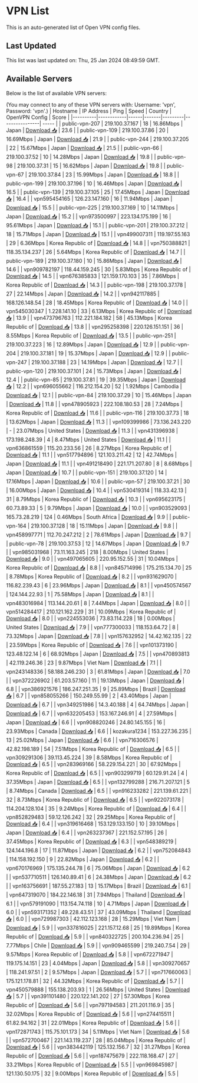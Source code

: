 # VPN List

This is an auto-generated list of Open VPN config files.

## Last Updated

This list was last updated on: Thu, 25 Jan 2024 08:49:59 GMT.

## Available Servers

Below is the list of available VPN servers:

(You may connect to any of these VPN servers with: Username: 'vpn', Password: 'vpn'.)
| Hostname | IP Address | Ping | Speed | Country | OpenVPN Config | Score |
|----------|------------|------|-------|---------|----------------| ----- |
| public-vpn-207 | 219.100.37.167 | 18 | 16.86Mbps | Japan | [Download 📥](./configs/server_0_JP.ovpn) | 23.6 |
| public-vpn-109 | 219.100.37.86 | 20 | 16.69Mbps | Japan | [Download 📥](./configs/server_1_JP.ovpn) | 21.9 |
| public-vpn-244 | 219.100.37.205 | 22 | 15.67Mbps | Japan | [Download 📥](./configs/server_2_JP.ovpn) | 21.5 |
| public-vpn-66 | 219.100.37.52 | 10 | 14.28Mbps | Japan | [Download 📥](./configs/server_3_JP.ovpn) | 19.8 |
| public-vpn-98 | 219.100.37.31 | 15 | 16.62Mbps | Japan | [Download 📥](./configs/server_4_JP.ovpn) | 19.8 |
| public-vpn-67 | 219.100.37.84 | 23 | 15.99Mbps | Japan | [Download 📥](./configs/server_5_JP.ovpn) | 18.8 |
| public-vpn-199 | 219.100.37.196 | 10 | 16.46Mbps | Japan | [Download 📥](./configs/server_6_JP.ovpn) | 16.5 |
| public-vpn-139 | 219.100.37.105 | 25 | 17.45Mbps | Japan | [Download 📥](./configs/server_7_JP.ovpn) | 16.4 |
| vpn595454165 | 126.23.147.160 | 16 | 11.94Mbps | Japan | [Download 📥](./configs/server_8_JP.ovpn) | 15.5 |
| public-vpn-225 | 219.100.37.169 | 10 | 14.11Mbps | Japan | [Download 📥](./configs/server_9_JP.ovpn) | 15.2 |
| vpn973500997 | 223.134.175.199 | 16 | 95.61Mbps | Japan | [Download 📥](./configs/server_10_JP.ovpn) | 15.1 |
| public-vpn-201 | 219.100.37.212 | 18 | 15.71Mbps | Japan | [Download 📥](./configs/server_11_JP.ovpn) | 15.1 |
| vpn499007311 | 119.197.55.163 | 29 | 6.36Mbps | Korea Republic of | [Download 📥](./configs/server_12_KR.ovpn) | 14.8 |
| vpn750388821 | 118.35.134.237 | 26 | 5.64Mbps | Korea Republic of | [Download 📥](./configs/server_13_KR.ovpn) | 14.7 |
| public-vpn-189 | 219.100.37.180 | 10 | 15.86Mbps | Japan | [Download 📥](./configs/server_14_JP.ovpn) | 14.6 |
| vpn909782197 | 118.44.159.245 | 30 | 5.83Mbps | Korea Republic of | [Download 📥](./configs/server_15_KR.ovpn) | 14.5 |
| vpn676385833 | 121.159.170.103 | 35 | 7.86Mbps | Korea Republic of | [Download 📥](./configs/server_16_KR.ovpn) | 14.3 |
| public-vpn-198 | 219.100.37.178 | 27 | 22.14Mbps | Japan | [Download 📥](./configs/server_17_JP.ovpn) | 14.2 |
| vpn942117885 | 168.126.148.54 | 28 | 18.45Mbps | Korea Republic of | [Download 📥](./configs/server_18_KR.ovpn) | 14.0 |
| vpn545030347 | 1.228.141.10 | 33 | 6.13Mbps | Korea Republic of | [Download 📥](./configs/server_19_KR.ovpn) | 13.9 |
| vpn473796763 | 112.221.184.182 | 58 | 45.13Mbps | Korea Republic of | [Download 📥](./configs/server_20_KR.ovpn) | 13.8 |
| vpn295258398 | 220.126.151.151 | 36 | 8.55Mbps | Korea Republic of | [Download 📥](./configs/server_21_KR.ovpn) | 13.5 |
| public-vpn-251 | 219.100.37.223 | 16 | 12.89Mbps | Japan | [Download 📥](./configs/server_22_JP.ovpn) | 12.9 |
| public-vpn-204 | 219.100.37.181 | 19 | 15.37Mbps | Japan | [Download 📥](./configs/server_23_JP.ovpn) | 12.9 |
| public-vpn-247 | 219.100.37.188 | 23 | 14.19Mbps | Japan | [Download 📥](./configs/server_24_JP.ovpn) | 12.7 |
| public-vpn-120 | 219.100.37.101 | 24 | 15.73Mbps | Japan | [Download 📥](./configs/server_25_JP.ovpn) | 12.4 |
| public-vpn-85 | 219.100.37.81 | 19 | 39.35Mbps | Japan | [Download 📥](./configs/server_26_JP.ovpn) | 12.2 |
| vpn696055662 | 116.212.154.20 | 52 | 1.92Mbps | Cambodia | [Download 📥](./configs/server_27_KH.ovpn) | 12.1 |
| public-vpn-84 | 219.100.37.29 | 10 | 15.46Mbps | Japan | [Download 📥](./configs/server_28_JP.ovpn) | 11.8 |
| vpn478905923 | 222.108.180.53 | 28 | 7.24Mbps | Korea Republic of | [Download 📥](./configs/server_29_KR.ovpn) | 11.6 |
| public-vpn-116 | 219.100.37.73 | 18 | 13.62Mbps | Japan | [Download 📥](./configs/server_30_JP.ovpn) | 11.3 |
| vpn109399986 | 73.136.243.220 | - | 23.07Mbps | United States | [Download 📥](./configs/server_31_US.ovpn) | 11.3 |
| vpn431396938 | 173.198.248.39 | 4 | 8.47Mbps | United States | [Download 📥](./configs/server_32_US.ovpn) | 11.1 |
| vpn636861559 | 115.20.233.56 | 26 | 8.27Mbps | Korea Republic of | [Download 📥](./configs/server_33_KR.ovpn) | 11.1 |
| vpn517794896 | 121.103.211.42 | 12 | 42.74Mbps | Japan | [Download 📥](./configs/server_34_JP.ovpn) | 11.1 |
| vpn491218490 | 221.171.207.80 | 8 | 8.68Mbps | Japan | [Download 📥](./configs/server_35_JP.ovpn) | 10.7 |
| public-vpn-151 | 219.100.37.120 | 14 | 17.16Mbps | Japan | [Download 📥](./configs/server_36_JP.ovpn) | 10.6 |
| public-vpn-57 | 219.100.37.21 | 30 | 16.00Mbps | Japan | [Download 📥](./configs/server_37_JP.ovpn) | 10.4 |
| vpn530419314 | 118.33.42.13 | 31 | 8.79Mbps | Korea Republic of | [Download 📥](./configs/server_38_KR.ovpn) | 10.3 |
| vpn695623175 | 60.73.89.33 | 5 | 9.79Mbps | Japan | [Download 📥](./configs/server_39_JP.ovpn) | 10.0 |
| vpn903529093 | 165.73.28.219 | 124 | 0.46Mbps | South Africa | [Download 📥](./configs/server_40_ZA.ovpn) | 9.9 |
| public-vpn-164 | 219.100.37.128 | 18 | 15.11Mbps | Japan | [Download 📥](./configs/server_41_JP.ovpn) | 9.8 |
| vpn458997771 | 112.70.247.212 | 2 | 78.61Mbps | Japan | [Download 📥](./configs/server_42_JP.ovpn) | 9.7 |
| public-vpn-78 | 219.100.37.53 | 12 | 14.67Mbps | Japan | [Download 📥](./configs/server_43_JP.ovpn) | 9.7 |
| vpn985031968 | 73.11.163.245 | 218 | 8.00Mbps | United States | [Download 📥](./configs/server_44_US.ovpn) | 9.0 |
| vpn497065605 | 220.95.152.55 | 31 | 10.04Mbps | Korea Republic of | [Download 📥](./configs/server_45_KR.ovpn) | 8.8 |
| vpn845714996 | 175.215.134.70 | 25 | 8.78Mbps | Korea Republic of | [Download 📥](./configs/server_46_KR.ovpn) | 8.2 |
| vpn931629070 | 116.82.239.43 | 6 | 23.96Mbps | Japan | [Download 📥](./configs/server_47_JP.ovpn) | 8.1 |
| vpn450574567 | 124.144.22.93 | 1 | 75.58Mbps | Japan | [Download 📥](./configs/server_48_JP.ovpn) | 8.1 |
| vpn483016984 | 113.144.20.61 | 8 | 7.44Mbps | Japan | [Download 📥](./configs/server_49_JP.ovpn) | 8.0 |
| vpn514284417 | 210.121.162.229 | 31 | 10.09Mbps | Korea Republic of | [Download 📥](./configs/server_50_KR.ovpn) | 8.0 |
| vpn224553036 | 73.83.114.228 | 18 | 0.00Mbps | United States | [Download 📥](./configs/server_51_US.ovpn) | 7.9 |
| vpn777300033 | 118.153.64.72 | 8 | 73.32Mbps | Japan | [Download 📥](./configs/server_52_JP.ovpn) | 7.8 |
| vpn157632952 | 14.42.162.135 | 22 | 23.59Mbps | Korea Republic of | [Download 📥](./configs/server_53_KR.ovpn) | 7.6 |
| vpn101373190 | 123.48.122.14 | 6 | 68.92Mbps | Japan | [Download 📥](./configs/server_54_JP.ovpn) | 7.5 |
| vpn470893813 | 42.119.246.36 | 23 | 9.87Mbps | Viet Nam | [Download 📥](./configs/server_55_VN.ovpn) | 7.1 |
| vpn243148336 | 58.188.246.230 | 3 | 61.81Mbps | Japan | [Download 📥](./configs/server_56_JP.ovpn) | 7.0 |
| vpn372226902 | 61.203.57.160 | 11 | 19.13Mbps | Japan | [Download 📥](./configs/server_57_JP.ovpn) | 6.8 |
| vpn386921576 | 186.247.251.35 | 9 | 25.89Mbps | Brazil | [Download 📥](./configs/server_58_BR.ovpn) | 6.7 |
| vpn858055266 | 150.249.55.99 | 2 | 43.40Mbps | Japan | [Download 📥](./configs/server_59_JP.ovpn) | 6.7 |
| vpn349251986 | 14.3.40.188 | 4 | 64.74Mbps | Japan | [Download 📥](./configs/server_60_JP.ovpn) | 6.7 |
| vpn632205453 | 153.167.246.91 | 4 | 27.59Mbps | Japan | [Download 📥](./configs/server_61_JP.ovpn) | 6.6 |
| vpn908820246 | 24.80.145.155 | 16 | 23.93Mbps | Canada | [Download 📥](./configs/server_62_CA.ovpn) | 6.6 |
| kozakura1234 | 153.227.36.235 | 13 | 25.02Mbps | Japan | [Download 📥](./configs/server_63_JP.ovpn) | 6.6 |
| vpn716306576 | 42.82.198.189 | 54 | 7.51Mbps | Korea Republic of | [Download 📥](./configs/server_64_KR.ovpn) | 6.5 |
| vpn309291306 | 39.113.45.224 | 39 | 8.58Mbps | Korea Republic of | [Download 📥](./configs/server_65_KR.ovpn) | 6.5 |
| vpn283969166 | 58.229.154.221 | 30 | 67.92Mbps | Korea Republic of | [Download 📥](./configs/server_66_KR.ovpn) | 6.5 |
| vpn903299719 | 60.129.91.24 | 4 | 37.35Mbps | Japan | [Download 📥](./configs/server_67_JP.ovpn) | 6.5 |
| vpn132799288 | 216.71.207.121 | 5 | 8.74Mbps | Canada | [Download 📥](./configs/server_68_CA.ovpn) | 6.5 |
| vpn916233282 | 221.139.61.221 | 32 | 8.73Mbps | Korea Republic of | [Download 📥](./configs/server_69_KR.ovpn) | 6.5 |
| vpn922073178 | 114.204.128.104 | 35 | 9.24Mbps | Korea Republic of | [Download 📥](./configs/server_70_KR.ovpn) | 6.4 |
| vpn852829483 | 59.12.126.242 | 32 | 29.25Mbps | Korea Republic of | [Download 📥](./configs/server_71_KR.ovpn) | 6.4 |
| vpn319616468 | 153.129.133.150 | 10 | 39.10Mbps | Japan | [Download 📥](./configs/server_72_JP.ovpn) | 6.4 |
| vpn263237367 | 221.152.57.195 | 26 | 37.45Mbps | Korea Republic of | [Download 📥](./configs/server_73_KR.ovpn) | 6.3 |
| vpn548389219 | 124.144.196.8 | 17 | 11.87Mbps | Japan | [Download 📥](./configs/server_74_JP.ovpn) | 6.2 |
| vpn752084843 | 114.158.192.150 | 9 | 22.82Mbps | Japan | [Download 📥](./configs/server_75_JP.ovpn) | 6.2 |
| vpn670176969 | 175.135.244.78 | 6 | 75.06Mbps | Japan | [Download 📥](./configs/server_76_JP.ovpn) | 6.2 |
| vpn537710511 | 126.140.89.41 | 6 | 24.38Mbps | Japan | [Download 📥](./configs/server_77_JP.ovpn) | 6.2 |
| vpn163756691 | 187.55.27.183 | 13 | 15.17Mbps | Brazil | [Download 📥](./configs/server_78_BR.ovpn) | 6.1 |
| vpn647319070 | 184.22.146.18 | 31 | 7.94Mbps | Thailand | [Download 📥](./configs/server_79_TH.ovpn) | 6.1 |
| vpn579191090 | 113.154.74.118 | 10 | 4.71Mbps | Japan | [Download 📥](./configs/server_80_JP.ovpn) | 6.0 |
| vpn593171352 | 49.228.43.51 | 37 | 43.09Mbps | Thailand | [Download 📥](./configs/server_81_TH.ovpn) | 6.0 |
| vpn729987303 | 42.112.123.168 | 28 | 15.29Mbps | Viet Nam | [Download 📥](./configs/server_82_VN.ovpn) | 5.9 |
| vpn337816025 | 221.157.12.68 | 25 | 19.89Mbps | Korea Republic of | [Download 📥](./configs/server_83_KR.ovpn) | 5.9 |
| vpn840322725 | 200.104.236.94 | 25 | 7.77Mbps | Chile | [Download 📥](./configs/server_84_CL.ovpn) | 5.9 |
| vpn909465599 | 219.240.7.54 | 29 | 9.57Mbps | Korea Republic of | [Download 📥](./configs/server_85_KR.ovpn) | 5.8 |
| vpn672271947 | 119.175.14.151 | 23 | 4.04Mbps | Japan | [Download 📥](./configs/server_86_JP.ovpn) | 5.8 |
| vpn309270657 | 118.241.97.51 | 2 | 9.57Mbps | Japan | [Download 📥](./configs/server_87_JP.ovpn) | 5.7 |
| vpn717660063 | 175.121.178.81 | 32 | 44.32Mbps | Korea Republic of | [Download 📥](./configs/server_88_KR.ovpn) | 5.7 |
| vpn450579888 | 155.138.203.93 | 1 | 26.56Mbps | United States | [Download 📥](./configs/server_89_US.ovpn) | 5.7 |
| vpn391101480 | 220.122.141.202 | 27 | 57.30Mbps | Korea Republic of | [Download 📥](./configs/server_90_KR.ovpn) | 5.6 |
| vpn797194583 | 211.201.116.9 | 35 | 32.02Mbps | Korea Republic of | [Download 📥](./configs/server_91_KR.ovpn) | 5.6 |
| vpn274415511 | 61.82.94.162 | 31 | 22.01Mbps | Korea Republic of | [Download 📥](./configs/server_92_KR.ovpn) | 5.6 |
| vpn172871743 | 115.75.101.173 | 34 | 5.11Mbps | Viet Nam | [Download 📥](./configs/server_93_VN.ovpn) | 5.6 |
| vpn572700467 | 221.143.119.237 | 28 | 85.04Mbps | Korea Republic of | [Download 📥](./configs/server_94_KR.ovpn) | 5.6 |
| vpn383442119 | 125.132.156.7 | 32 | 31.27Mbps | Korea Republic of | [Download 📥](./configs/server_95_KR.ovpn) | 5.6 |
| vpn187475679 | 222.118.168.47 | 27 | 33.21Mbps | Korea Republic of | [Download 📥](./configs/server_96_KR.ovpn) | 5.5 |
| vpn969845987 | 121.130.50.175 | 32 | 9.00Mbps | Korea Republic of | [Download 📥](./configs/server_97_KR.ovpn) | 5.5 |
